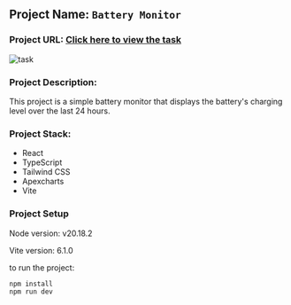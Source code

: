 ## Project Name: `Battery Monitor`

### Project URL:  [Click here to view the task](https://sonnen-battery-monitor.vercel.app)


![task](https://github.com/user-attachments/assets/4286cc31-5a53-4e6d-aab1-5829d8e8710b)


### Project Description:

This project is a simple battery monitor that displays the battery's charging level over the last 24 hours.

### Project Stack:

- React
- TypeScript
- Tailwind CSS
- Apexcharts
- Vite

### Project Setup

Node version: v20.18.2

Vite version: 6.1.0

to run the project:

```bash
npm install
npm run dev
```
